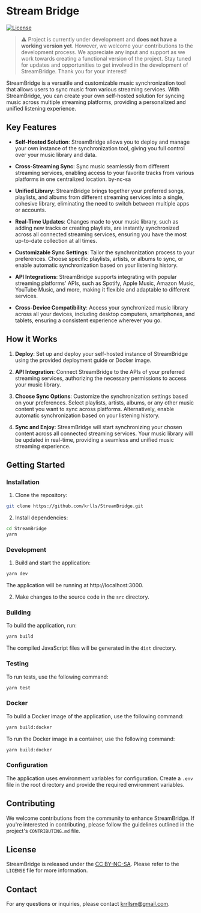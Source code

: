 # Stream Bridge
[![License](https://img.shields.io/badge/License-CC%20BY--NC--ND%204.0-lightgrey.svg)](https://creativecommons.org/licenses/by-nc-sa/4.0/)

>⚠️ Project is currently under development and **does not have a working version yet**. However, we welcome your contributions to the development process. We appreciate any input and support as we work towards creating a functional version of the project. Stay tuned for updates and opportunities to get involved in the development of StreamBridge. Thank you for your interest!

StreamBridge is a versatile and customizable music synchronization tool that allows users to sync music from various streaming services. With StreamBridge, you can create your own self-hosted solution for syncing music across multiple streaming platforms, providing a personalized and unified listening experience.

## Key Features

- **Self-Hosted Solution**: StreamBridge allows you to deploy and manage your own instance of the synchronization tool, giving you full control over your music library and data.

- **Cross-Streaming Sync**: Sync music seamlessly from different streaming services, enabling access to your favorite tracks from various platforms in one centralized location.
by-nc-sa
- **Unified Library**: StreamBridge brings together your preferred songs, playlists, and albums from different streaming services into a single, cohesive library, eliminating the need to switch between multiple apps or accounts.

- **Real-Time Updates**: Changes made to your music library, such as adding new tracks or creating playlists, are instantly synchronized across all connected streaming services, ensuring you have the most up-to-date collection at all times.

- **Customizable Sync Settings**: Tailor the synchronization process to your preferences. Choose specific playlists, artists, or albums to sync, or enable automatic synchronization based on your listening history.

- **API Integrations**: StreamBridge supports integrating with popular streaming platforms' APIs, such as Spotify, Apple Music, Amazon Music, YouTube Music, and more, making it flexible and adaptable to different services.

- **Cross-Device Compatibility**: Access your synchronized music library across all your devices, including desktop computers, smartphones, and tablets, ensuring a consistent experience wherever you go.

## How it Works

1. **Deploy**: Set up and deploy your self-hosted instance of StreamBridge using the provided deployment guide or Docker image.

2. **API Integration**: Connect StreamBridge to the APIs of your preferred streaming services, authorizing the necessary permissions to access your music library.

3. **Choose Sync Options**: Customize the synchronization settings based on your preferences. Select playlists, artists, albums, or any other music content you want to sync across platforms. Alternatively, enable automatic synchronization based on your listening history.

4. **Sync and Enjoy**: StreamBridge will start synchronizing your chosen content across all connected streaming services. Your music library will be updated in real-time, providing a seamless and unified music streaming experience.

## Getting Started

### Installation

1. Clone the repository:
```bash
git clone https://github.com/krlls/StreamBridge.git
```
2. Install dependencies:
```bash
cd StreamBridge
yarn
```
### Development

1. Build and start the application:
```bash
yarn dev
```
The application will be running at http://localhost:3000.

2. Make changes to the source code in the `src` directory.

### Building

To build the application, run:
```bash
yarn build
```
The compiled JavaScript files will be generated in the `dist` directory.

### Testing

To run tests, use the following command:
```bash
yarn test
```

### Docker

To build a Docker image of the application, use the following command:
```bash
yarn build:docker
```
To run the Docker image in a container, use the following command:
```bash
yarn build:docker
```
### Configuration

The application uses environment variables for configuration. Create a `.env` file in the root directory and provide the required environment variables.

## Contributing

We welcome contributions from the community to enhance StreamBridge. If you're interested in contributing, please follow the guidelines outlined in the project's `CONTRIBUTING.md` file.

## License

StreamBridge is released under the [CC BY-NC-SA](https://creativecommons.org/licenses/by-nc-sa/4.0/legalcode). Please refer to the `LICENSE` file for more information.

## Contact

For any questions or inquiries, please contact krrllsm@gmail.com.
